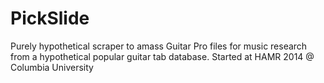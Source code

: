 PickSlide
=========

Purely hypothetical scraper to amass Guitar Pro files for music research from a hypothetical popular guitar tab database. Started at HAMR 2014 @ Columbia University
